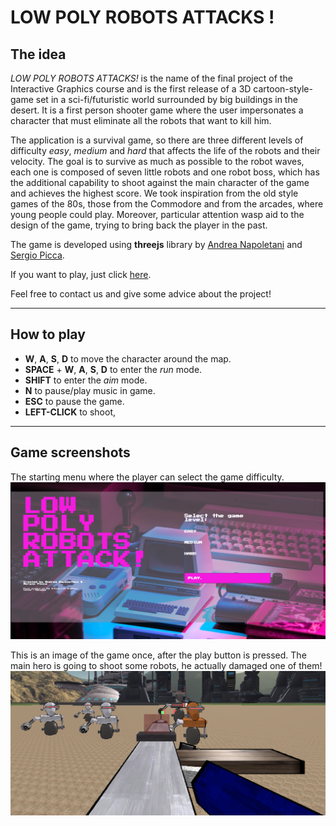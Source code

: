 # LOW POLY ROBOTS ATTACKS !

## The idea

*LOW POLY ROBOTS ATTACKS!* is the name of the final project of the Interactive Graphics course and  is  the  first  release  of  a  3D  cartoon-style-game  set  in  a  sci-fi/futuristic  world  surrounded by big buildings in the desert.  It is a first person shooter game where the user impersonates a character that must eliminate all the robots that want to kill him.

The application is a survival game, so there are three different levels of difficulty *easy*, *medium* and *hard* that affects the life of the robots and their velocity.  The goal is to survive as much as possible to the robot waves, each one is composed of seven little robots and one robot boss, which has the additional capability to shoot against the main character of the game and achieves the highest score. We took inspiration from the old style games of the 80s, those from the Commodore and from the arcades, where young people could play.  Moreover, particular attention wasp aid to the design of the game, trying to bring back the player in the past.

The game is developed using **threejs** library by [Andrea Napoletani](https://www.linkedin.com/in/andrea-napoletani-aa0b87166/) and [Sergio Picca](https://www.linkedin.com/in/sergio-picca-801b0b173/).

If you want to play, just click [here](https://sapienzainteractivegraphicscourse.github.io/final-project-as-team/).

Feel free to contact us and give some advice about the project!

-------------------------------------------------------------------------

## How to play

- **W**, **A**, **S**, **D** to move the character around the map.
- **SPACE** + **W**, **A**, **S**, **D** to enter the *run* mode.
- **SHIFT** to enter the *aim* mode.
- **N** to pause/play music in game.
- **ESC** to pause the game.
- **LEFT-CLICK** to shoot,

------------------------------------------------------------------------

## Game screenshots

The starting menu where the player can select the game difficulty.
![](js/images/menu.png)

This is an image of the game once, after the play button is pressed. The main hero is going to shoot some robots, he actually damaged one of them!
![](js/images/game-screen.png)
